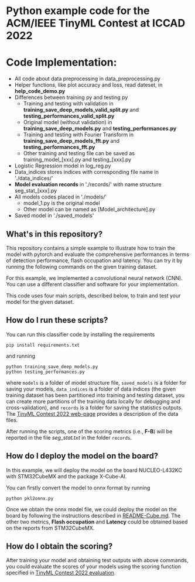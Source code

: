 # Python example code for the ACM/IEEE TinyML Contest at ICCAD 2022

# Code Implementation:
- All code about data preprocessing in data_preprocessing.py
- Helper functions, like plot accuracy and loss, read dateset, in __help_code_demo.py__
- Differences between training py and testing py
  - Training and testing with validation in __training_save_deep_models_valid_split.py__ and __testing_performances_valid_split.py__
  - Original model (without validation) in __training_save_deep_models.py__ and __testing_performances.py__
  - Training and testing with Fourier Transform in __training_save_deep_models_fft.py__ and __testing_performances_fft.py__
  - Other training and testing file can be saved as training_model_[xxx].py and testing_[xxx].py
- Logistic Regression model in log_reg.py
- Data_indices stores indices with corresponding file name in './data_indices/'
- __Model evaluation records__ in './records/' with name structure seg_stat_[xxx].py
- All models codes placed in './models/'
  - model_1.py is the original model
  - Other model can be named as [Model_architecture].py
- Saved model in './saved_models'

## What's in this repository?

This repository contains a simple example to illustrate how to train the model with pytorch and evaluate the comprehensive performances in terms of detection performance, flash occupation and latency. You can try it by running the following commands on the given training dataset. 

For this example, we implemented a convolutional neural network (CNN). You can use a different classifier and software for your implementation. 

This code uses four main scripts, described below, to train and test your model for the given dataset.

## How do I run these scripts?

You can run this classifier code by installing the requirements

    pip install requirements.txt

and running

    python training_save_deep_models.py 
    python testing_performances.py

where `models` is a folder of model structure file, `saved_models` is a folder for saving your models, `data_indices` is a folder of data indices (the given training dataset has been partitioned into training and testing dataset, you can create more partitions of the training data locally for debugging and cross-validation), and `records` is a folder for saving the statistics outputs. The [TinyML Contest 2022 web-page](https://tinymlcontest.github.io/TinyML-Design-Contest/Problems.html) provides a description of the data files.

After running the scripts, one of the scoring metrics (i.e., **F-B**) will be reported in the file *seg_stat.txt* in the folder `records`. 

## How do I deploy the model on the board?

In this example, we will deploy the model on the board NUCLEO-L432KC with STM32CubeMX and the package X-Cube-AI. 

You can firstly convert the model to onnx format by running

    python pkl2onnx.py 

Once we obtain the onnx model file, we could deploy the model on the board by following the instructions described in [README-Cube.md](https://github.com/tinymlcontest/tinyml_contest2022_demo_example/blob/master/README-Cube.md). The other two metrics, **Flash occupation** and **Latency** could be obtained based on the reports from STM32CubeMX. 


## How do I obtain the scoring?
After training your model and obtaining test outputs with above commands, you could evaluate the scores of your models using the scoring function specified in [TinyML Contest 2022 evaluation](https://tinymlcontest.github.io/TinyML-Design-Contest/Problems.html). 

